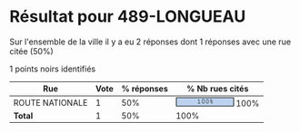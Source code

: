 # Résultat pour 489-LONGUEAU

Sur l'ensemble de la ville il y a eu 2 réponses dont 1 réponses avec une rue citée (50%)

1 points noirs identifiés

| Rue | Vote | % réponses | % Nb rues cités|
|-----|------|------------|----------------|
| ROUTE NATIONALE | 1 | 50% | <img src="../../img/bar_100.gif" />&nbsp;100%|
| **Total** | 1 | 50% | 100%|
